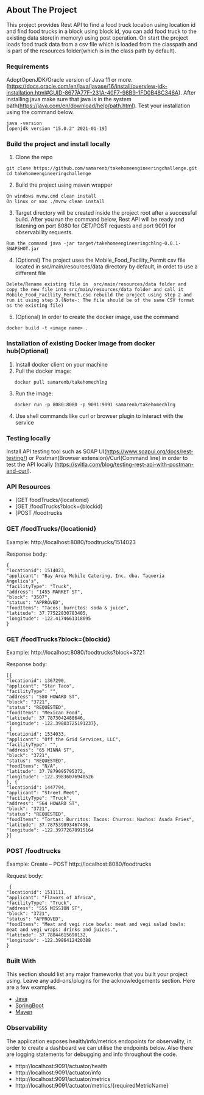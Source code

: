 <!-- ABOUT THE PROJECT -->
## About The Project

This project provides Rest API to find a food truck location using location id and find food trucks in a block using block id, you can add food truck to the existing data store(in memory) using post operation. On start the project loads food truck data from a csv file which is loaded from the classpath and is part of the resources folder(which is in the class path by default).



### Requirements

AdoptOpenJDK/Oracle version of Java 11 or more.(https://docs.oracle.com/en/java/javase/16/install/overview-jdk-installation.html#GUID-8677A77F-231A-40F7-98B9-1FD0B48C346A). After installing java make sure that java is in the system path(https://java.com/en/download/help/path.html). Test your installation using the command below.
```
java -version
[openjdk version "15.0.2" 2021-01-19]
```

### Build the project and install locally

1. Clone the repo
```
git clone https://github.com/samarenb/takehomeengineeringchallenge.git
cd takehomeengineeringchallenge 
```
2. Build the project using maven wrapper
``` 
On windows mvnw.cmd clean install
On linux or mac ./mvnw clean install
```
3. Target directory will be created inside the project root after a successful build.  After you run the command below, Rest API will be ready and listening on  port 8080 for GET/POST requests and port 9091 for observability requests.
```
Run the command java -jar target/takehomeengineeringchlng-0.0.1-SNAPSHOT.jar
```
4. (Optional) The project uses the Mobile_Food_Facility_Permit csv file located in src/main/resources/data directory by default, in ordet to use a different file
```
Delete/Rename existing file in  src/main/resources/data folder and copy the new file into src/main/resources/data folder and call it Mobile_Food_Facility_Permit.csc rebuild the project using step 2 and run it using step 3.(Note-: The file should be of the same CSV format as the existing file)
```
5. (Optional) In order to create the docker image, use the command
```
docker build -t <image name> .
```

### Installation of existing Docker Image from docker hub(Optional)

1. Install docker client on your machine
2. Pull the docker image:
```
   docker pull samarenb/takehomechlng
```
   
3. Run the image:
```
   docker run -p 8080:8080 -p 9091:9091 samarenb/takehomechlng
```   
4. Use shell commands like curl or browser plugin to interact with the service

### Testing locally
Install API testing tool such as SOAP UI(https://www.soapui.org/docs/rest-testing/) or Postman(Browser extension)/Curl(Command line) in order to test the API locally (https://svitla.com/blog/testing-rest-api-with-postman-and-curl).

### API Resources

 - [GET foodTrucks/{locationid}
 - [GET /foodTrucks?block={blockid}
 - [POST /foodtrucks




### GET /foodTrucks/{locationid}

Example: http://localhost:8080/foodtrucks/1514023

Response body:

    {
    "locationid": 1514023,
    "applicant": "Bay Area Mobile Catering, Inc. dba. Taqueria Angelica's",
    "facilityType": "Truck",
    "address": "1455 MARKET ST",
    "block": "3507",
    "status": "APPROVED",
    "foodItems": "Tacos: burritos: soda & juice",
    "latitude": 37.77522830783405,
    "longitude": -122.4174661318695
    }

### GET /foodTrucks?block={blockid}

Example: http://localhost:8080/foodtrucks?block=3721

Response body:

    [{
    "locationid": 1367290,
    "applicant": "Star Taco",
    "facilityType": "",
    "address": "580 HOWARD ST",
    "block": "3721",
    "status": "REQUESTED",
    "foodItems": "Mexican Food",
    "latitude": 37.7873042488646,
    "longitude": -122.39803725191237},
     {
    "locationid": 1534033,
    "applicant": "Off the Grid Services, LLC",
    "facilityType": "",
    "address": "65 MINNA ST",
    "block": "3721",
    "status": "REQUESTED",
    "foodItems": "N/A",
    "latitude": 37.7879095795372,
    "longitude": -122.39836076940526
    }, {
    "locationid": 1447794,
    "applicant": "Street Meet",
    "facilityType": "Truck",
    "address": "564 HOWARD ST",
    "block": "3721",
    "status": "REQUESTED",
    "foodItems": "Tortas: Burritos: Tacos: Churros: Nachos: Asada Fries",
    "latitude": 37.787539893467496,
    "longitude": -122.39772670915164
    }]



### POST /foodtrucks

Example: Create – POST  http://localhost:8080/foodtrucks

Request body:

     {
    "locationid": 1511111,
    "applicant": "Flavors of Africa",
    "facilityType": "Truck",
    "address": "555 MISSION ST",
    "block": "3721",
    "status": "APPROVED",
    "foodItems": "Meat and vegi rice bowls: meat and vegi salad bowls: meat and vegi wraps: drinks and juices.",
    "latitude": 37.78844615690132,
    "longitude": -122.3986412420388
    }



### Built With

This section should list any major frameworks that you built your project using. Leave any add-ons/plugins for the acknowledgements section. Here are a few examples.
* [Java](https://java.com)
* [SpringBoot](https://spring.io)
* [Maven](https://maven.apache.org) 


### Observability
The application exposes health/info/metrics endopoints for observality, in order to create a dashboard we can utilise the endpoints below. Also there are logging statements for debugging and info throughout the code.

* http://localhost:9091/actuator/health
* http://localhost:9091/actuator/info
* http://localhost:9091/actuator/metrics
* http://localhost:9091/actuator/metrics/{requiredMetricName}

